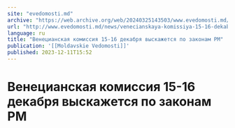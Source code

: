 ```yaml
---
site: "evedomosti.md"
archive: "https://web.archive.org/web/20240325143503/www.evedomosti.md/news/venecianskaya-komissiya-15-16-dekabrya-vyskazhetsya-po-zakon"
url: "http://www.evedomosti.md/news/venecianskaya-komissiya-15-16-dekabrya-vyskazhetsya-po-zakon"
language: ru
title: "Венецианская комиссия 15-16 декабря выскажется по законам РМ"
publication: '[[Moldavskie Vedomosti]]'
published: 2023-12-11T15:52
---
```


# Венецианская комиссия 15-16 декабря выскажется по законам РМ

